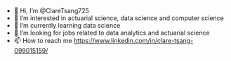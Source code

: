 - 👋 Hi, I’m @ClareTsang725
- 👀 I’m interested in actuarial science, data science and computer science
- 🌱 I’m currently learning data science
- 💞️ I’m looking for jobs related to data analytics and actuarial science
- 📫 How to reach me https://www.linkedin.com/in/clare-tsang-099015159/

<!---
ClareTsang725/ClareTsang725 is a ✨ special ✨ repository because its `README.md` (this file) appears on your GitHub profile.
You can click the Preview link to take a look at your changes.
--->

